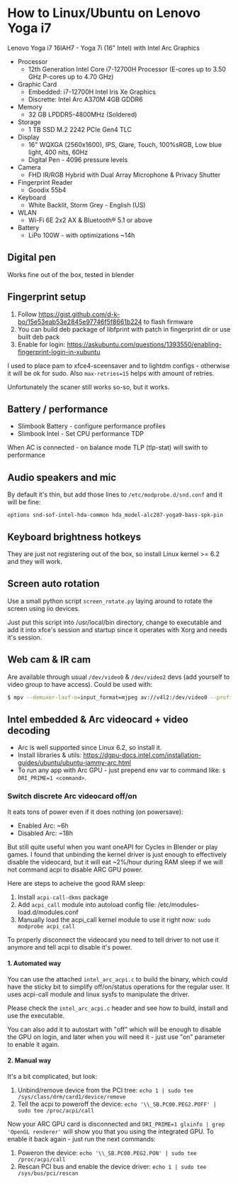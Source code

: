 # How to Linux/Ubuntu on Lenovo Yoga i7

Lenovo Yoga i7 16IAH7 - Yoga 7i (16" Intel) with Intel Arc Graphics

* Processor
   * 12th Generation Intel Core i7-12700H Processor (E-cores up to 3.50 GHz P-cores up to 4.70 GHz) 
* Graphic Card
   * Embedded: i7-12700H Intel Iris Xe Graphics
   * Discrette: Intel Arc A370M 4GB GDDR6
* Memory
   * 32 GB LPDDR5-4800MHz (Soldered)
* Storage
   * 1 TB SSD M.2 2242 PCIe Gen4 TLC
* Display
   * 16" WQXGA (2560x1600), IPS, Glare, Touch, 100%sRGB, Low blue light, 400 nits, 60Hz
   * Digital Pen - 4096 pressure levels
* Camera
   * FHD IR/RGB Hybrid with Dual Array Microphone & Privacy Shutter
* Fingerprint Reader
   * Goodix 55b4
* Keyboard
   * White Backlit, Storm Grey - English (US)
* WLAN
   * Wi-Fi 6E 2x2 AX & Bluetooth® 5.1 or above
* Battery
   * LiPo 100W - with optimizations ~14h

## Digital pen

Works fine out of the box, tested in blender

## Fingerprint setup

1. Follow https://gist.github.com/d-k-bo/15e53eab53e2845e97746f5f8661b224 to flash firmware
2. You can build deb package of libfprint with patch in fingerprint dir or use built deb pack
3. Enable for login: https://askubuntu.com/questions/1393550/enabling-fingerprint-login-in-xubuntu

I used to place pam to xfce4-sceensaver and to lightdm configs - otherwise it will be ok for sudo.
Also `max-retries=15` helps with amount of retries.

Unfortunately the scaner still works so-so, but it works.

## Battery / performance

* Slimbook Battery - configure performance profiles
* Slimbook Intel - Set CPU performance TDP

When AC is connected - on balance mode TLP (tlp-stat) will swith to performance

## Audio speakers and mic

By default it's thin, but add those lines to `/etc/modprobe.d/snd.conf` and it will be fine:
```
options snd-sof-intel-hda-common hda_model-alc287-yoga9-bass-spk-pin
```

## Keyboard brightness hotkeys

They are just not registering out of the box, so install Linux kernel >= 6.2 and they will work.

## Screen auto rotation

Use a small python script `screen_rotate.py` laying around to rotate the screen using iio devices.

Just put this script into /usr/local/bin directory, change to executable and add it into xfce's
session and startup since it operates with Xorg and needs it's session.

## Web cam & IR cam

Are available through usual `/dev/video0` & `/dev/video2` devs (add yourself to video group to have
access). Could be used with:
```sh
$ mpv --demuxer-lavf-o=input_format=mjpeg av://v4l2:/dev/video0 --profile=low-latency
```

## Intel embedded & Arc videocard + video decoding

* Arc is well supported since Linux 6.2, so install it.
* Install libraries & utils: https://dgpu-docs.intel.com/installation-guides/ubuntu/ubuntu-jammy-arc.html
* To run any app with Arc GPU - just prepend env var to command like: `$ DRI_PRIME=1 <command>`.

### Switch discrete Arc videocard off/on

It eats tons of power even if it does nothing (on powersave):
* Enabled Arc: ~6h
* Disabled Arc: ~18h

But still quite useful when you want oneAPI for Cycles in Blender or play games. I found that
unbinding the kernel driver is just enough to effectively disable the videocard, but it will eat
~2%/hour during RAM sleep if we will not command acpi to disable ARC GPU power.

Here are steps to acheive the good RAM sleep:

1. Install `acpi-call-dkms` package
2. Add `acpi_call` module into autoload config file: /etc/modules-load.d/modules.conf
3. Manually load the acpi_call kernel module to use it right now: `sudo modprobe acpi_call`

To properly disconnect the videocard you need to tell driver to not use it anymore and tell acpi
to disable it's power.

#### 1. Automated way

You can use the attached `intel_arc_acpi.c` to build the binary, which could have the sticky bit to
simplify off/on/status operations for the regular user. It uses acpi-call module and linux sysfs to
manipulate the driver.

Please check the `intel_arc_acpi.c` header and see how to build, install and use the executable.

You can also add it to autostart with "off" which will be enough to disable the GPU on login, and
later when you will need it - just use "on" parameter to enable it again.

#### 2. Manual way

It's a bit complicated, but look:

1. Unbind/remove device from the PCI tree: `echo 1 | sudo tee /sys/class/drm/card1/device/remove`
2. Tell the acpi to poweroff the device: `echo '\\_SB.PC00.PEG2.POFF' | sudo tee /proc/acpi/call`

Now your ARC GPU card is disconnected and `DRI_PRIME=1 glxinfo | grep 'OpenGL renderer'` will show
you that you using the integrated GPU. To enable it back again - just run the next commands:

1. Poweron the device: `echo '\\_SB.PC00.PEG2.PON' | sudo tee /proc/acpi/call`
2. Rescan PCI bus and enable the device driver: `echo 1 | sudo tee /sys/bus/pci/rescan`
